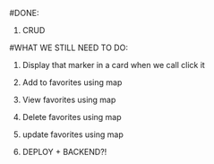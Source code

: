 #DONE:

1) CRUD


#WHAT WE STILL NEED TO DO:

1) Display that marker in a card when we call click it

2) Add to favorites using map

3) View favorites using map

4) Delete favorites using map

5) update favorites using map

6) DEPLOY + BACKEND?!
